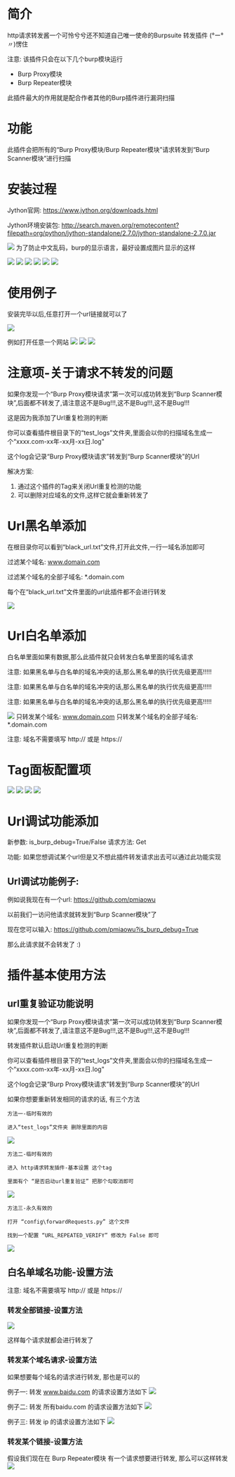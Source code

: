 # 简介

http请求转发酱一个可怜兮兮还不知道自己唯一使命的Burpsuite 转发插件 (°ー°〃)愣住

注意: 该插件只会在以下几个burp模块运行
- Burp Proxy模块
- Burp Repeater模块

此插件最大的作用就是配合作者其他的Burp插件进行漏洞扫描

# 功能

此插件会把所有的“Burp Proxy模块/Burp Repeater模块”请求转发到“Burp Scanner模块”进行扫描

# 安装过程

Jython官网: https://www.jython.org/downloads.html

Jython环境安装包: http://search.maven.org/remotecontent?filepath=org/python/jython-standalone/2.7.0/jython-standalone-2.7.0.jar

![](./readme/images/23.png)
为了防止中文乱码，burp的显示语言，最好设置成图片显示的这样

![](./readme/images/1.jpg)
![](./readme/images/2.png)
![](./readme/images/3.png)
![](./readme/images/14.png)
![](./readme/images/6.png)
![](./readme/images/13.png)

# 使用例子

安装完毕以后,任意打开一个url链接就可以了

![](./readme/images/15.png)

例如打开任意一个网站
![](./readme/images/7.png)
![](./readme/images/8.png)
![](./readme/images/9.png)

# 注意项-关于请求不转发的问题

如果你发现一个“Burp Proxy模块请求”第一次可以成功转发到“Burp Scanner模块”,后面都不转发了,请注意这不是Bug!!!,这不是Bug!!!,这不是Bug!!!

这是因为我添加了Url重复检测的判断

你可以查看插件根目录下的“test_logs”文件夹,里面会以你的扫描域名生成一个“xxxx.com-xx年-xx月-xx日.log"

这个log会记录“Burp Proxy模块请求”转发到“Burp Scanner模块”的Url

解决方案:
1. 通过这个插件的Tag来关闭Url重复检测的功能
2. 可以删除对应域名的文件,这样它就会重新转发了

# Url黑名单添加

在根目录你可以看到“black_url.txt”文件,打开此文件,一行一域名添加即可

过滤某个域名: www.domain.com

过滤某个域名的全部子域名: *.domain.com

每个在“black_url.txt”文件里面的url此插件都不会进行转发

![](./readme/images/4.png)

# Url白名单添加

白名单里面如果有数据,那么此插件就只会转发白名单里面的域名请求

注意: 如果黑名单与白名单的域名冲突的话,那么黑名单的执行优先级更高!!!!!

注意: 如果黑名单与白名单的域名冲突的话,那么黑名单的执行优先级更高!!!!!

注意: 如果黑名单与白名单的域名冲突的话,那么黑名单的执行优先级更高!!!!!

![](./readme/images/11.png)
只转发某个域名: www.domain.com
只转发某个域名的全部子域名: *.domain.com

注意: 域名不需要填写 http:// 或是 https://

# Tag面板配置项

![](./readme/images/5.png)
![](./readme/images/10.png)
![](./readme/images/11.png)
![](./readme/images/12.png)

# Url调试功能添加

新参数: is_burp_debug=True/False
请求方法: Get

功能: 如果您想调试某个url但是又不想此插件转发请求出去可以通过此功能实现

## Url调试功能例子:

例如说我现在有一个url: https://github.com/pmiaowu

以前我们一访问他请求就转发到“Burp Scanner模块”了

现在您可以输入: https://github.com/pmiaowu?is_burp_debug=True

那么此请求就不会转发了 :)

# 插件基本使用方法

## url重复验证功能说明

如果你发现一个“Burp Proxy模块请求”第一次可以成功转发到“Burp Scanner模块”,后面都不转发了,请注意这不是Bug!!!,这不是Bug!!!,这不是Bug!!!

转发插件默认启动Url重复检测的判断

你可以查看插件根目录下的“test_logs”文件夹,里面会以你的扫描域名生成一个“xxxx.com-xx年-xx月-xx日.log"

这个log会记录“Burp Proxy模块请求”转发到“Burp Scanner模块”的Url

如果你想要重新转发相同的请求的话, 有三个方法



```
方法一-临时有效的

进入“test_logs”文件夹 删除里面的内容
```
![](./readme/images/16.png)



```
方法二-临时有效的

进入 http请求转发插件-基本设置 这个tag

里面有个 “是否启动url重复验证” 把那个勾取消即可
```
![](./readme/images/17.png)



```
方法三-永久有效的

打开 “config\forwardRequests.py” 这个文件

找到一个配置 “URL_REPEATED_VERIFY” 修改为 False 即可
```
![](./readme/images/18.png)

## 白名单域名功能-设置方法

注意: 域名不需要填写 http:// 或是 https://

### 转发全部链接-设置方法

![](./readme/images/15.png)

这样每个请求就都会进行转发了

### 转发某个域名请求-设置方法

如果想要每个域名的请求进行转发, 那也是可以的

例子一: 转发 www.baidu.com 的请求设置方法如下
![](./readme/images/19.png)



例子二: 转发 所有baidu.com 的请求设置方法如下
![](./readme/images/20.png)


例子三: 转发 ip 的请求设置方法如下
![](./readme/images/21.png)

### 转发某个链接-设置方法

假设我们现在在 Burp Repeater模块 有一个请求想要进行转发, 那么可以这样转发
![](./readme/images/22.png)

